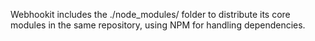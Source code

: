 Webhookit includes the ./node_modules/ folder to distribute its core modules in the same repository, using NPM for handling dependencies.